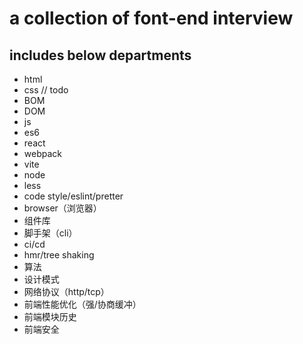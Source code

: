 # a collection of font-end interview

## includes below departments
- html
- css // todo
- BOM
- DOM
- js
- es6
- react
- webpack
- vite
- node
- less
- code style/eslint/pretter
- browser（浏览器）
- 组件库
- 脚手架（cli）
- ci/cd
- hmr/tree shaking
- 算法
- 设计模式
- 网络协议（http/tcp）
- 前端性能优化（强/协商缓冲）
- 前端模块历史
- 前端安全